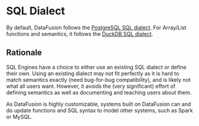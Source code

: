 <!---
  Licensed to the Apache Software Foundation (ASF) under one
  or more contributor license agreements.  See the NOTICE file
  distributed with this work for additional information
  regarding copyright ownership.  The ASF licenses this file
  to you under the Apache License, Version 2.0 (the
  "License"); you may not use this file except in compliance
  with the License.  You may obtain a copy of the License at

    http://www.apache.org/licenses/LICENSE-2.0

  Unless required by applicable law or agreed to in writing,
  software distributed under the License is distributed on an
  "AS IS" BASIS, WITHOUT WARRANTIES OR CONDITIONS OF ANY
  KIND, either express or implied.  See the License for the
  specific language governing permissions and limitations
  under the License.
-->

# SQL Dialect

By default, DataFusion follows the [PostgreSQL SQL dialect].
For Array/List functions and semantics, it follows the [DuckDB SQL dialect].

[duckdb sql dialect]: https://duckdb.org/docs/sql/functions/array
[postgresql sql dialect]: https://www.postgresql.org/docs/current/sql.html

## Rationale

SQL Engines have a choice to either use an existing SQL dialect or define their
own. Using an existing dialect may not fit perfectly as it is hard to match
semantics exactly (need bug-for-bug compatibility), and is likely not what all
users want. However, it avoids the (very significant) effort of defining
semantics as well as documenting and teaching users about them.

As DataFusion is highly customizable, systems built on DataFusion can and do
update functions and SQL syntax to model other systems, such as Spark or
MySQL.
